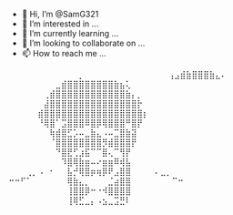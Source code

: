 - 👋 Hi, I’m @SamG321
- 👀 I’m interested in ...
- 🌱 I’m currently learning ...
- 💞️ I’m looking to collaborate on ...
- 📫 How to reach me ...

<!---
SamG321/SamG321 is a ✨ special ✨ repository because its `README.md` (this file) appears on your GitHub profile.
You can click the Preview link to take a look at your changes.
--->










⠀⠀⠀⠀⠀⠀⠀⠀⠀⠀⠀⠀⡀⠀⠀⠀⠀⠀
⠀⠀⠀⠀⠀⠀⠀⠀⠀⢠⣠⣾⣷⣿⣿⣿⣷⣄⠄⠀⠀⠀⠀⠀⠀⠀⠀
⠀⠀⠀⠀⠀⠀⠀⠀⣀⣾⣿⣿⣿⣿⣿⣿⣿⣿⣷⣦⢅⠀⠀⠀⠀⠀⠀⠀⠀⠀
⠀⠀⠀⠀⠀⠀⢀⣾⣿⣿⣿⣿⣿⣿⣿⣿⣿⣿⣿⣿⣷⡄⡀⠀⠀⠀⠀⠀⠀⠀
⠀⠀⠀⠀⠀⠀⣼⣿⣿⣿⣿⣿⣿⣿⣿⣿⣿⣿⣿⣿⣿⣿⡗⠀⠀⠀⠀⠀⠀⠀
⠀⠀⠀⠀⠀⣾⣿⣿⣿⣿⣿⣿⣿⣿⣿⣿⣿⣿⣿⣿⣿⣿⣿⡆⠀⠀⠀⠀⠀⠀
⠀⠀⠀⠀⠀⠘⢿⣿⠁⣩⣿⣿⣿⠿⣿⡿⢿⣿⣿⣿⠛⣿⡟⠀⠀⠀⠀⠀⠀⠀
⠀⠀⠀⠀⠀⠀⠀⢷⣾⣿⣋⡡⠤⣀⣷⣄⠠⠤⣉⣿⣷⣽⠀⠀⠀⠀⠀⠀⠀⠀
⠀⠀⠀⠀⠀⠀⠀⠈⣿⣿⣿⣿⣿⣿⣿⣿⡻⣾⣿⣿⣿⡟⠀⠀⠀⠀⠀⠀⠀⠀
⠀⠀⠀⠀⠀⠀⠀⠀⠙⣿⣟⢋⣰⣯⠉⠉⣿⢄⠉⢻⡟⠀⠀⠀⠀⠀⠀⠀⠀⠀
⠀⠀⠀⠀⠀⠀⠀⠀⠀⠹⣿⢿⣷⣶⠤⠔⣶⣶⠿⢾⣧⠀⠀⠀⠀⠀⠀⠀⠀⠀
⠀⠀⠀⢀⡀⠠⠀⠂⠀⠀⣧⡚⢿⣿⡶⢶⡿⠟⣠⣿⣿⠀⠀⠀⠀⠄⣀⡀⠀⠀
⠒⠒⠋⠁⠀⠀⠀⠀⠀⠀⢿⣷⣄⡀⠀⠀⠀⣈⣴⣿⣿⠀⠀⠀⠀⠀⠀⠀⠉⠒
⠀⠀⠀⠀⠀⠀⠀⠀⠀⠀⢸⣿⣿⡿⠒⠐⠺⣿⣿⣿⣿⠀⠀⠀⠀⠀⠀⠀⠀⠀
⠀⠀⠀⠀⠀⠀⠀⠀⠀⠀⢸⢿⣋⣀⡄⠠⣢⣀⣩⣛⠇⠀⠀⠀⠀⠀⠀⠀⠀⠀
